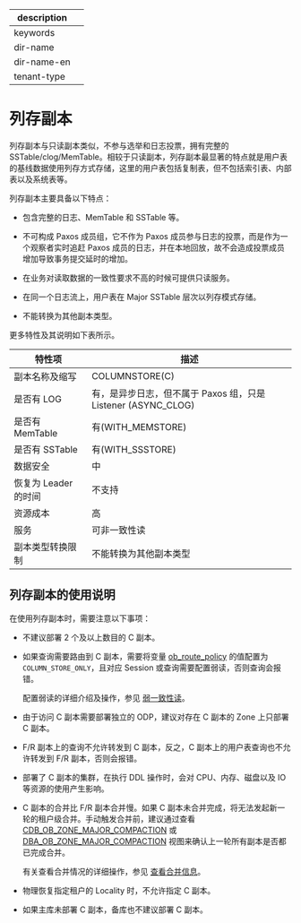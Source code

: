 |description||
|---|---|
|keywords||
|dir-name||
|dir-name-en||
|tenant-type||

# 列存副本

列存副本与只读副本类似，不参与选举和日志投票，拥有完整的 SSTable/clog/MemTable。相较于只读副本，列存副本最显著的特点就是用户表的基线数据使用列存方式存储，这里的用户表包括复制表，但不包括索引表、内部表以及系统表等。

列存副本主要具备以下特点：

* 包含完整的日志、MemTable 和 SSTable 等。

* 不可构成 Paxos 成员组，它不作为 Paxos 成员参与日志的投票，而是作为一个观察者实时追赶 Paxos 成员的日志，并在本地回放，故不会造成投票成员增加导致事务提交延时的增加。

* 在业务对读取数据的一致性要求不高的时候可提供只读服务。

* 在同一个日志流上，用户表在 Major SSTable 层次以列存模式存储。

* 不能转换为其他副本类型。

更多特性及其说明如下表所示。

|      特性项           |                      描述                       |
|----------------------|-----------------------------------------------|
| 副本名称及缩写        | COLUMNSTORE(C)                                   |
| 是否有 LOG           | 有，是异步日志，但不属于 Paxos 组，只是 Listener (ASYNC_CLOG) |
| 是否有 MemTable      | 有(WITH_MEMSTORE)                              |
| 是否有 SSTable       | 有(WITH_SSSTORE)       |
| 数据安全             | 中                                             |
| 恢复为 Leader 的时间  | 不支持                                           |
| 资源成本             | 高                                             |
| 服务                 | 可非一致性读                                        |
| 副本类型转换限制       | 不能转换为其他副本类型                                    |

## 列存副本的使用说明

在使用列存副本时，需要注意以下事项：

* 不建议部署 2 个及以上数目的 C 副本。

* 如果查询需要路由到 C 副本，需要将变量 [ob_route_policy](../../../../800.configuration-items-and-system-variables/200.system-variable/300.global-system-variable/8900.ob_route_policy-global.md) 的值配置为 `COLUMN_STORE_ONLY`，且对应 Session 或查询需要配置弱读，否则查询会报错。

  配置弱读的详细介绍及操作，参见 [弱一致性读](../../../800.transaction-management/200.transaction-concurrency-and-consistency/500.weak-consistency-reading.md)。

* 由于访问 C 副本需要部署独立的 ODP，建议对存在 C 副本的 Zone 上只部署 C 副本。

* F/R 副本上的查询不允许转发到 C 副本，反之，C 副本上的用户表查询也不允许转发到 F/R 副本，否则会报错。

* 部署了 C 副本的集群，在执行 DDL 操作时，会对 CPU、内存、磁盘以及 IO 等资源的使用产生影响。

* C 副本的合并比 F/R 副本合并慢。如果 C 副本未合并完成，将无法发起新一轮的租户级合并。手动触发合并前，建议通过查看 [CDB_OB_ZONE_MAJOR_COMPACTION](../../../../700.system-views/300.system-view-of-sys-tenant/200.dictionary-view-of-sys-tenant/12000.o-cdb_ob_zone_major_compaction-of-sys-tenant.md) 或 [DBA_OB_ZONE_MAJOR_COMPACTION](../../../../700.system-views/400.system-view-of-mysql-mode/200.dictionary-view-of-mysql-mode/13000.o-dba_ob_zone_major_compaction-of-mysql-mode.md) 视图来确认上一轮所有副本是否都已完成合并。

  有关查看合并情况的详细操作，参见 [查看合并信息](../../../../200.system-management/500.manage-data-storage/200.merge-management/500.view-merge-process.md)。

* 物理恢复指定租户的 Locality 时，不允许指定 C 副本。

* 如果主库未部署 C 副本，备库也不建议部署 C 副本。
